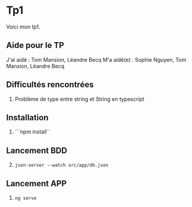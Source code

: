 # Tp1

Voici mon tp1.

## Aide pour le TP

J'ai aidé : Tom Mansion, Léandre Becq
M'a aidé(e) : Sophie Nguyen, Tom Mansion, Léandre Becq

## Difficultés rencontrées

1. Problème de type entre string et String en typescript

## Installation

1. ```npm install``

## Lancement BDD

2. ```json-server --watch src/app/db.json```

## Lancement APP

1. ```ng serve```
